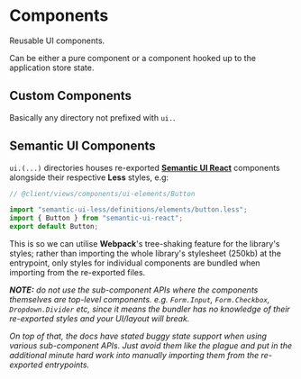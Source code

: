 # Components

Reusable UI components.

Can be either a pure component or a component hooked up to the application store state.

## Custom Components

Basically any directory not prefixed with `ui.`.

## Semantic UI Components

`ui.(...)` directories houses re-exported [**Semantic UI React**](https://react.semantic-ui.com/) components alongside their respective **Less** styles, e.g:

```js
// @client/views/components/ui-elements/Button

import "semantic-ui-less/definitions/elements/button.less";
import { Button } from "semantic-ui-react";
export default Button;
```

This is so we can utilise **Webpack**'s tree-shaking feature for the library's styles; rather than importing the whole library's stylesheet (250kb) at the entrypoint, only styles for individual components are bundled when importing from the re-exported files.

***NOTE:** do not use the sub-component APIs where the components themselves are top-level components. e.g. `Form.Input`, `Form.Checkbox`, `Dropdown.Divider` etc, since it means the bundler has no knowledge of their re-exported styles and your UI/layout will break.*

*On top of that, the docs have stated buggy state support when using various sub-component APIs. Just avoid them like the plague and put in the additional minute hard work into manually importing them from the re-exported entrypoints.*
